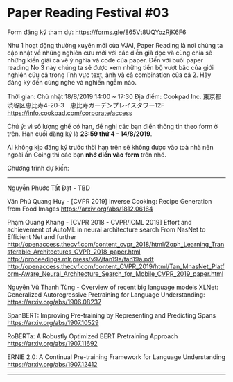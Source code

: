 # Paper Reading Festival #03

Form đăng ký tham dự: https://forms.gle/865Vt8UQYozRjK6F6

Như 1 hoạt động thường xuyên mới của VJAI, Paper Reading là nơi chúng ta cập nhật về những nghiên cứu mới với các diễn giả đọc và cùng chia sẻ những kiến giải cả về ý nghĩa và code của paper.
Đến với buổi paper reading No 3 này chúng ta sẽ được xem những tiến bộ vượt bậc của giới nghiên cứu cả trong lĩnh vực text, ảnh và cả combination của cả 2.
Hãy đăng ký đến cùng nghe và nghiền ngẫm nào.

Thời gian: Chủ nhật 18/8/2019 14:00 ~ 17:30
Địa điểm: Cookpad Inc.
東京都渋谷区恵比寿4-20-3　恵比寿ガーデンプレイスタワー12F
https://info.cookpad.com/corporate/access

Chú ý: vì số lượng ghế có hạn, đề nghị các bạn điền thông tin theo form ở trên. Hạn cuối đăng ký là **23:59 thứ 4 - 14/8/2019**.

Ai không kịp đăng ký trước thời hạn trên sẽ không được vào toà nhà nên ngoài ấn Going thì các bạn **nhớ điền vào form** trên nhé.

Chương trình dự kiến:

---

Nguyễn Phước Tất Đạt - TBD


Văn Phú Quang Huy - [CVPR 2019] Inverse Cooking: Recipe Generation from Food Images
https://arxiv.org/abs/1812.06164


Phạm Quang Khang - [CVPR 2018 - CVPR/ICML 2019] Effort and achievement of AutoML in neural architecture search
From NasNet to Efficient Net and further
http://openaccess.thecvf.com/content_cvpr_2018/html/Zoph_Learning_Transferable_Architectures_CVPR_2018_paper.html
http://proceedings.mlr.press/v97/tan19a/tan19a.pdf
http://openaccess.thecvf.com/content_CVPR_2019/html/Tan_MnasNet_Platform-Aware_Neural_Architecture_Search_for_Mobile_CVPR_2019_paper.html


Nguyễn Vũ Thanh Tùng - Overview of recent big language models
XLNet: Generalized Autoregressive Pretraining for Language Understanding:
https://arxiv.org/abs/1906.08237

SpanBERT: Improving Pre-training by Representing and Predicting Spans
https://arxiv.org/abs/1907.10529

RoBERTa: A Robustly Optimized BERT Pretraining Approach
https://arxiv.org/abs/1907.11692

ERNIE 2.0: A Continual Pre-training Framework for Language Understanding
https://arxiv.org/abs/1907.12412

---
